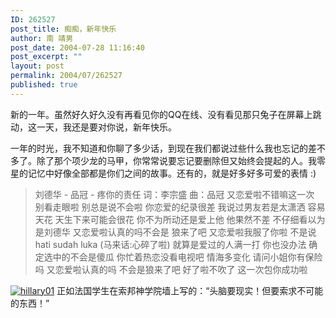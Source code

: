 ```yaml
---
ID: 262527
post_title: 痴痴，新年快乐
author: 南 靖男
post_date: 2004-07-28 11:16:40
post_excerpt: ""
layout: post
permalink: 2004/07/262527
published: true
---
```

新的一年。虽然好久好久没有再看见你的QQ在线、没有看见那只兔子在屏幕上跳动，这一天，我还是要对你说，新年快乐。
<!--more-->一年的时光，我不知道和你聊了多少话，到现在我们都说过些什么我也忘记的差不多了。除了那个项少龙的马甲，你常常说要忘记要删除但又始终会提起的人。我零星的记忆中好像全部都是你们之间的故事。还有的，就是好多好多可爱的表情 :)
<blockquote>刘德华 - 品冠 - 疼你的责任
词：李宗盛 曲：品冠
又恋爱啦不错嘛这一次
别看走眼啦
别总是说不会啦
你恋爱的纪录很差
我说过男友若是太潇洒
容易天花
天生下来可能会很花
你不为所动还是爱上他
他果然不差
不仔细看以为是刘德华
又恋爱啦认真的吗不会是
狼来了吧
又恋爱啦我服了你啦
不是说 hati sudah luka
(马来话:心碎了啦)
就算是爱过的人满一打
你也没办法
确定选中的不会是傻瓜
你忙着热恋没看电视吧
情海多变化
请问小姐你有保险吗
又恋爱啦认真的吗
不会是狼来了吧
好了啦不吹了
这一次包你成功啦</blockquote>
<a href="https://larryli.cn/wp-content/uploads/50/5051/2007/07/hillary01.jpg" title="hillary01"><img src="https://larryli.cn/wp-content/uploads/50/5051/2007/07/hillary01.thumbnail.jpg" alt="hillary01" /></a>
正如法国学生在索邦神学院墙上写的：“头脑要现实！但要索求不可能的东西！”